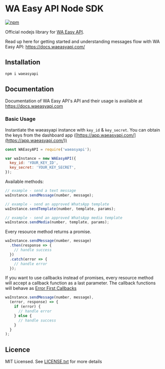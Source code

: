 # WA Easy API Node SDK

[![npm](https://img.shields.io/npm/v/waeasyapi.svg?maxAge=2592000?style=flat-square)](https://www.npmjs.com/package/waeasyapi)

Official nodejs library for [WA Easy API](https://waeasyapi.com/).

Read up here for getting started and understanding messages flow with WA Easy API: <https://docs.waeasyapi.com/>

## Installation

```bash
npm i waeasyapi
```

## Documentation

Documentation of WA Easy API's API and their usage is available at <https://docs.waeasyapi.com>

### Basic Usage

Instantiate the waeasyapi instance with `key_id` & `key_secret`. You can obtain the keys from the dashboard app ([https://app.waeasyapi.com/](https://app.waeasyapi.com/))

```js
const WAEasyAPI = require('waeasyapi');

var waInstance = new WAEasyAPI({
  key_id: 'YOUR_KEY_ID',
  key_secret: 'YOUR_KEY_SECRET',
});
```

Available methods:

```js
// example - send a text message
waInstance.sendMessage(number, message);

// example - send an approved WhatsApp template
waInstance.sendTemplate(number, template, params);

// example - send an approved WhatsApp media template
waInstance.sendMedia(number, template, params);
```

Every resource method returns a promise.

```js
waInstance.sendMessage(number, message)
  .then(response => {
    // handle success
  })
  .catch(error => {
    // handle error
  });
```

If you want to use callbacks instead of promises, every resource method will accept a callback function as a last parameter. The callback functions will behave as [Error First Callbacks ](http://fredkschott.com/post/2014/03/understanding-error-first-callbacks-in-node-js/)

```js
waInstance.sendMessage(number, message),
  (error, response) => {
    if (error) {
      // handle error
    } else {
      // handle success
    }
  }
);
```

## Licence

MIT Licensed. See [LICENSE.txt](LICENSE.txt) for more details
